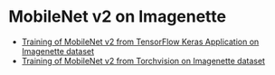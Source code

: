 # MobileNet v2 on Imagenette
- [Training of MobileNet v2 from TensorFlow Keras Application on Imagenette dataset](./mvn2/tensorflow/README.md)
- [Training of MobileNet v2 from Torchvision on Imagenette dataset](./mvn2/torch/README.md)


